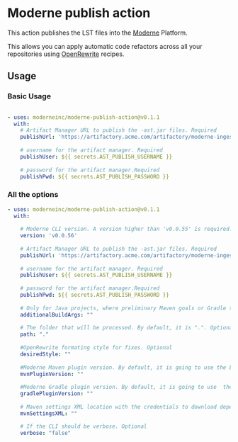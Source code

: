 # Moderne publish action

This action publishes the LST files into the [Moderne](https://www.moderne.io/) Platform. 

This allows you can apply automatic code refactors across all your repositories using [OpenRewrite](https://docs.openrewrite.org/) recipes. 

## Usage

### Basic Usage

```yaml

- uses: moderneinc/moderne-publish-action@v0.1.1
  with:
    # Artifact Manager URL to publish the -ast.jar files. Required
    publishUrl: 'https://artifactory.acme.com/artifactory/moderne-ingest'
    
    # username for the artifact manager. Required
    publishUser: ${{ secrets.AST_PUBLISH_USERNAME }}
    
    # password for the artifact manager.Required
    publishPwd: ${{ secrets.AST_PUBLISH_PASSWORD }}
```

### All the options

```yaml
- uses: moderneinc/moderne-publish-action@v0.1.1
  with:
    
    # Moderne CLI version. A version higher than 'v0.0.55' is required. Required.
    version: 'v0.0.56'
    
    # Artifact Manager URL to publish the -ast.jar files. Required
    publishUrl: 'https://artifactory.acme.com/artifactory/moderne-ingest'
    
    # username for the artifact manager. Required
    publishUser: ${{ secrets.AST_PUBLISH_USERNAME }}
    
    # password for the artifact manager.Required
    publishPwd: ${{ secrets.AST_PUBLISH_PASSWORD }}
    
    # Only for Java projects, where preliminary Maven goals or Gradle tasks that are required before running moderneAST. Optional
    additionalBuildArgs: ""
    
    # The folder that will be processed. By default, it is ".". Optional
    path: "."
    
    #OpenRewrite formating style for fixes. Optional
    desiredStyle: ""
    
    #Moderne Maven plugin version. By default, it is going to use the LATEST. Optional
    mvnPluginVersion: ""
    
    #Moderne Gradle plugin version. By default, it is going to use  the latest.integration. Optional
    gradlePluginVersion: ""
    
    # Maven settings XML location with the credentials to download dependencies. Optional
    mvnSettingsXML: ""

    # If the CLI should be verbose. Optional
    verbose: "false"
```
    
    
   
